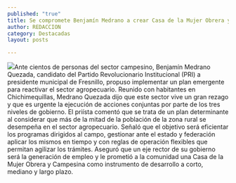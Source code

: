 ```yaml
---
published: "true"
title: Se compromete Benjamín Medrano a crear Casa de la Mujer Obrera y Campesina
author: REDACCION
category: Destacadas
layout: posts

---
```


![](http://i.imgur.com/Ra89BIIm.jpg)Ante cientos de personas del sector campesino, Benjamín Medrano Quezada, candidato del Partido Revolucionario Institucional (PRI) a presidente municipal de Fresnillo, propuso implementar un plan emergente para reactivar el sector agropecuario.
Reunido con habitantes en Chichimequillas, Medrano Quezada dijo que este sector vive un gran rezago y que es urgente la ejecución de acciones conjuntas por parte de los tres niveles de gobierno.
El priísta comentó que se trata de un plan determinante al considerar que más de la mitad de la población de la zona rural se desempeña en el sector agropecuario.
Señaló que el objetivo será eficientar los programas dirigidos al campo, gestionar ante el estado y federación aplicar los mismos en tiempo y con reglas de operación flexibles que permitan agilizar los trámites.
Aseguró que un eje rector de su gobierno será la generación de empleo y le prometió a la comunidad una Casa de la Mujer Obrera y Campesina como instrumento de desarrollo a corto, mediano y largo plazo.
